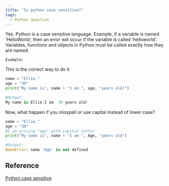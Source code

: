 ```yaml
---
title: "Is python case sensitive?"
tags:
  - Python question
---
```


Yes. Python is a case sensitive language. Example, if a variable is named ‘HelloWorld‘, then an error will occur if the variable is called ‘helloworld‘. Variables, functions and objects in Python must be called exactly how they are named.

`Example:`

This is the correct way to do it

```python
name = "Ellie."
age = "30"
print("My name is", name + "I am ", age, "years old!")

#Output:
My name is Ellie.I am  30 years old!
```

Now, what happen if you misspell or use capital instead of lower case?

```python
name = "Ellie."
age = "30"
#I am writing "age" with capital letter
print("My name is", name + "I am ", Age, "years old")

#Output:
NameError: name 'Age' is not defined
```

## Reference

[Python case sensitive](https://compscicentral.com/is-python-case-sensitive-answer-example-tips/)